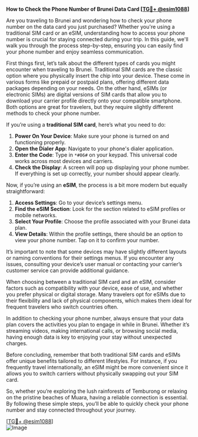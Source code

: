 **How to Check the Phone Number of Brunei Data Card [[TG💪+ @esim1088](https://t.me/s/esim1088)]**

Are you traveling to Brunei and wondering how to check your phone number on the data card you just purchased? Whether you're using a traditional SIM card or an eSIM, understanding how to access your phone number is crucial for staying connected during your trip. In this guide, we'll walk you through the process step-by-step, ensuring you can easily find your phone number and enjoy seamless communication.

First things first, let’s talk about the different types of cards you might encounter when traveling to Brunei. Traditional SIM cards are the classic option where you physically insert the chip into your device. These come in various forms like prepaid or postpaid plans, offering different data packages depending on your needs. On the other hand, eSIMs (or electronic SIMs) are digital versions of SIM cards that allow you to download your carrier profile directly onto your compatible smartphone. Both options are great for travelers, but they require slightly different methods to check your phone number.

If you’re using a **traditional SIM card**, here’s what you need to do:

1. **Power On Your Device**: Make sure your phone is turned on and functioning properly.
2. **Open the Dialer App**: Navigate to your phone's dialer application.
3. **Enter the Code**: Type in `*#06#` on your keypad. This universal code works across most devices and carriers.
4. **Check the Display**: A screen will pop up displaying your phone number. If everything is set up correctly, your number should appear clearly.

Now, if you’re using an **eSIM**, the process is a bit more modern but equally straightforward:

1. **Access Settings**: Go to your device’s settings menu.
2. **Find the eSIM Section**: Look for the section related to eSIM profiles or mobile networks.
3. **Select Your Profile**: Choose the profile associated with your Brunei data plan.
4. **View Details**: Within the profile settings, there should be an option to view your phone number. Tap on it to confirm your number.

It’s important to note that some devices may have slightly different layouts or naming conventions for their settings menus. If you encounter any issues, consulting your device’s user manual or contacting your carrier’s customer service can provide additional guidance.

When choosing between a traditional SIM card and an eSIM, consider factors such as compatibility with your device, ease of use, and whether you prefer physical or digital storage. Many travelers opt for eSIMs due to their flexibility and lack of physical components, which makes them ideal for frequent travelers who switch countries often.

In addition to checking your phone number, always ensure that your data plan covers the activities you plan to engage in while in Brunei. Whether it’s streaming videos, making international calls, or browsing social media, having enough data is key to enjoying your stay without unexpected charges.

Before concluding, remember that both traditional SIM cards and eSIMs offer unique benefits tailored to different lifestyles. For instance, if you frequently travel internationally, an eSIM might be more convenient since it allows you to switch carriers without physically swapping out your SIM card.

So, whether you’re exploring the lush rainforests of Temburong or relaxing on the pristine beaches of Muara, having a reliable connection is essential. By following these simple steps, you’ll be able to quickly check your phone number and stay connected throughout your journey.

[[TG💪+ @esim1088](https://t.me/s/esim1088)]  
![Image](https://i.postimg.cc/Y0z9fWf4/image.png)